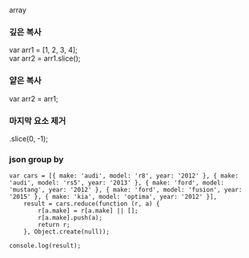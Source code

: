 array

### 깊은 복사
var arr1 = [1, 2, 3, 4];  
var arr2 = arr1.slice();

### 얕은 복사
var arr2 = arr1;

### 마지막 요소 제거
.slice(0, -1);

### json group by
```
var cars = [{ make: 'audi', model: 'r8', year: '2012' }, { make: 'audi', model: 'rs5', year: '2013' }, { make: 'ford', model: 'mustang', year: '2012' }, { make: 'ford', model: 'fusion', year: '2015' }, { make: 'kia', model: 'optima', year: '2012' }],
    result = cars.reduce(function (r, a) {
        r[a.make] = r[a.make] || [];
        r[a.make].push(a);
        return r;
    }, Object.create(null));

console.log(result);
```
